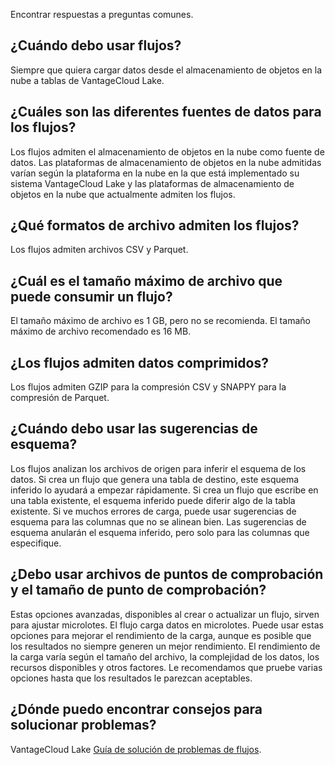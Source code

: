 Encontrar respuestas a preguntas comunes.

¿Cuándo debo usar flujos?
-------------------------

Siempre que quiera cargar datos desde el almacenamiento de objetos en la nube a tablas de VantageCloud Lake.

¿Cuáles son las diferentes fuentes de datos para los flujos?
------------------------------------------------------------

Los flujos admiten el almacenamiento de objetos en la nube como fuente de datos. Las plataformas de almacenamiento de objetos en la nube admitidas varían según la plataforma en la nube en la que está implementado su sistema VantageCloud Lake y las plataformas de almacenamiento de objetos en la nube que actualmente admiten los flujos.

¿Qué formatos de archivo admiten los flujos?
--------------------------------------------

Los flujos admiten archivos CSV y Parquet.

¿Cuál es el tamaño máximo de archivo que puede consumir un flujo?
-----------------------------------------------------------------

El tamaño máximo de archivo es 1 GB, pero no se recomienda. El tamaño máximo de archivo recomendado es 16 MB.

¿Los flujos admiten datos comprimidos?
--------------------------------------

Los flujos admiten GZIP para la compresión CSV y SNAPPY para la compresión de Parquet.

¿Cuándo debo usar las sugerencias de esquema?
---------------------------------------------

Los flujos analizan los archivos de origen para inferir el esquema de los datos. Si crea un flujo que genera una tabla de destino, este esquema inferido lo ayudará a empezar rápidamente. Si crea un flujo que escribe en una tabla existente, el esquema inferido puede diferir algo de la tabla existente. Si ve muchos errores de carga, puede usar sugerencias de esquema para las columnas que no se alinean bien. Las sugerencias de esquema anularán el esquema inferido, pero solo para las columnas que especifique.

¿Debo usar archivos de puntos de comprobación y el tamaño de punto de comprobación?
-----------------------------------------------------------------------------------

Estas opciones avanzadas, disponibles al crear o actualizar un flujo, sirven para ajustar microlotes. El flujo carga datos en microlotes. Puede usar estas opciones para mejorar el rendimiento de la carga, aunque es posible que los resultados no siempre generen un mejor rendimiento. El rendimiento de la carga varía según el tamaño del archivo, la complejidad de los datos, los recursos disponibles y otros factores. Le recomendamos que pruebe varias opciones hasta que los resultados le parezcan aceptables.

¿Dónde puedo encontrar consejos para solucionar problemas?
----------------------------------------------------------

VantageCloud Lake [Guía de solución de problemas de flujos](https://docs.teradata.com/access/sources/dita/topic?dita:mapPath=phg1621910019905.ditamap&dita:ditavalPath=pny1626732985837.ditaval&dita:topicPath=boc1675723702859.dita).
